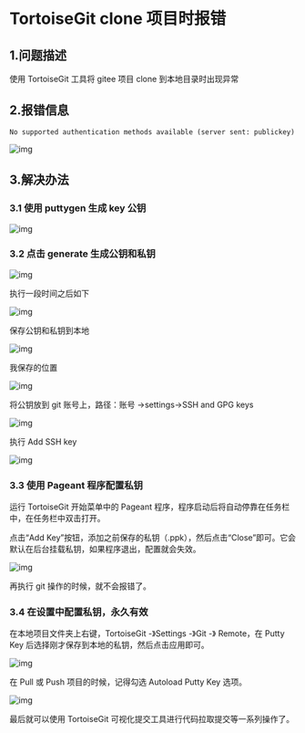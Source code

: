 # TortoiseGit clone 项目时报错

## 1.问题描述

使用 TortoiseGit 工具将 gitee 项目 clone 到本地目录时出现异常

## 2.报错信息

```shell
No supported authentication methods available (server sent: publickey)
```

![img](asserts/03.png)

## 3.解决办法

### 3.1 使用 puttygen 生成 key 公钥

![img](asserts/04.png)

### 3.2 点击 generate 生成公钥和私钥

![img](asserts/05.png)

执行一段时间之后如下

![img](asserts/06.png)

保存公钥和私钥到本地

![img](asserts/07.png)

我保存的位置

![img](asserts/08.png)

将公钥放到 git 账号上，路径：账号 →settings→SSH and GPG keys

![img](asserts/09.png)

执行 Add SSH key

![img](asserts/10.png)

### 3.3 使用 Pageant 程序配置私钥

运行 TortoiseGit 开始菜单中的 Pageant 程序，程序启动后将自动停靠在任务栏中，在任务栏中双击打开。

点击“Add Key”按钮，添加之前保存的私钥（.ppk），然后点击“Close”即可。它会默认在后台挂载私钥，如果程序退出，配置就会失效。

![img](asserts/11.png)

再执行 git 操作的时候，就不会报错了。

### 3.4 在设置中配置私钥，永久有效

在本地项目文件夹上右键，TortoiseGit -》Settings -》Git -》 Remote，在 Putty Key 后选择刚才保存到本地的私钥，然后点击应用即可。

![img](asserts/12.png)

在 Pull 或 Push 项目的时候，记得勾选 Autoload Putty Key 选项。

![img](asserts/13.png)

最后就可以使用 TortoiseGit 可视化提交工具进行代码拉取提交等一系列操作了。
